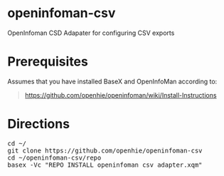 openinfoman-csv
===============

OpenInfoman CSD Adapater for configuring CSV exports

Prerequisites
=============

Assumes that you have installed BaseX and OpenInfoMan according to:
> https://github.com/openhie/openinfoman/wiki/Install-Instructions


Directions
==========
<pre>
cd ~/
git clone https://github.com/openhie/openinfoman-csv
cd ~/openinfoman-csv/repo
basex -Vc "REPO INSTALL openinfoman_csv_adapter.xqm"
</pre>

